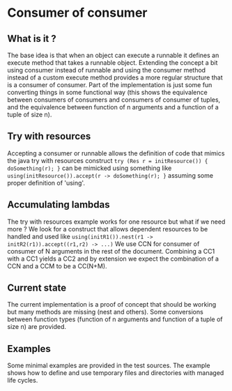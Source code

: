 # Consumer of consumer
## What is it ?
The base idea is that when an object can execute a runnable it defines 
an execute method that takes a runnable object. Extending the concept a bit
using consumer instead of runnable and using the consumer method instead of
a custom execute method provides a more regular structure that is a consumer
of consumer. Part of the implementation is just some fun converting things
in some functional way (this shows the equivalence between consumers of 
consumers and consumers of consumer of tuples, and the equivalence between
function of n arguments and a function of a tuple of size n).
## Try with resources
Accepting a consumer or runnable allows the definition of code that mimics the
java try with resources construct
```try (Res r = initResource()) { doSomething(r); }```
can be mimicked using something like
```using(initResource()).accept(r -> doSomething(r); }```
assuming some proper definition of 'using'.
## Accumulating lambdas
The try with resources example works for one resource but what if we
need more ? We look for a construct that allows dependent resources to be
handled and used like
```using(initR1()).nest(r1 -> initR2(r1)).accept((r1,r2) -> ...)```
We use CCN for consumer of consumer of N arguments in the rest of the document.
Combining a CC1 with a CC1 yields a CC2 and by extension we expect the 
combination of a CCN and a CCM to be a CC(N+M).
## Current state
The current implementation is a proof of concept that should be working but
many methods are missing (nest and others).
Some conversions between function types (function of n arguments and function 
of a tuple of size n) are provided.
## Examples
Some minimal examples are provided in the test sources. The example shows how to
define and use temporary files and directories with managed life cycles.
